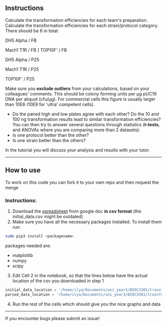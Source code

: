 ## Instructions

Calculate the transformation efficiencies for each team's preparation.
Calculate the transformation efficiencies for each strain/protocol category. There should be 6 in total:

DH5 Alpha / FB

Mach1 T1R / FB
]
TOP10F' / FB

DH5 Alpha / P25

Mach1 T1R / P25

TOP10F' / P25

Make sure you __exclude outliers__ from your calculations, based on your colleagues' comments. This should be colony forming units per µg pUC19 DNA per aliquot (cfu/µg). For commercial cells this figure is usually larger than 10E6 (10E9 for 'ultra' competent cells).
* Do the paired high and low plates agree with each other?
Do the 10 and 100 ng transformation results lead to similar transformation efficiencies?
You can then try to answer several questions through statistics (__t-tests__, and ANOVAs where you are comparing more than 2 datasets):
* Is one protocol better than the other?
* Is one strain better than the others?


In the tutorial you will discuss your analysis and results with your tutor.

***


## How to use
To work on this code you can fork it to your own repo and then request the merge
### Instructions:
1. Download the [spreadsheet](https://docs.google.com/spreadsheets/d/11JbAbH3viqJeoCytiQdK4s_BZsxCUvCdz520vkZfTbw/edit#gid=0) from google doc __in csv format__ (the initial_data.csv might be outdated)
1. Make sure you have all the necessary packages installed. To install them run:
```bash
sudo pip3 install <packagename>
```
packages needed are: 
* matplotlib
* numpy
* scipy

3. Edit Cell 2 in the notebook, so that the lines below have the actual location of the csv you downloaded in step 1
```python
initial_data_location = '/home/ilya/Documents/uni_year3/BIOC3301/trasnformations/initial_data.csv' #location of initial speadsheet
parsed_data_location = '/home/ilya/Documents/uni_year3/BIOC3301/trasnformations/parsed_data.csv' # location of the new, better spreadsheet
```

4. Run the rest of the cells which should give you the nice graphs and data

***

If you encounter bugs please submit an issue!
